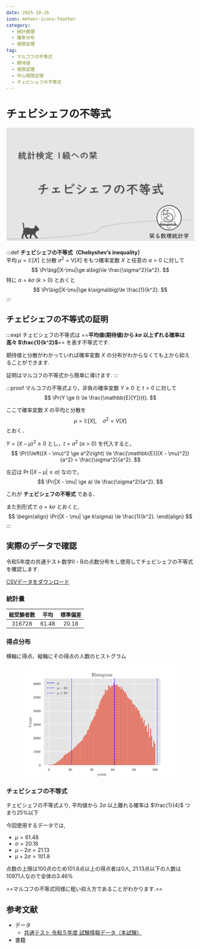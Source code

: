```yaml
---
date: 2025-10-26
icon: meteor-icons:feather
category:
  - 統計数理
  - 確率分布
  - 極限定理
tag:
  - マルコフの不等式
  - 期待値
  - 極限定理
  - 中心極限定理
  - チェビシェフの不等式
---
```


# チェビシェフの不等式

<div style="display: flex; gap: 10px; justify-content: center;">
  <img src="/assets/images/probability_distribution/chebyshev/thumbnail.png" style="max-width: 100%; height: auto;">
</div>

:::def
**チェビシェフの不等式（Chebyshev’s inequality）**  
平均 $\mu=\mathbb{E}[X]$ と分散 $\sigma^2=\mathrm{V}[X]$ をもつ確率変数 $X$ と任意の $a>0$ に対して
$$
\Pr\big(|X-\mu|\ge a\big)\le \frac{\sigma^2}{a^2}.
$$
特に $a=k\sigma\ (k>0)$ とおくと
$$
\Pr\big(|X-\mu|\ge k\sigma\big)\le \frac{1}{k^2}.
$$
:::

## チェビシェフの不等式の証明
:::expl
チェビシェフの不等式は ==**平均値(期待値)から $k\sigma$ 以上ずれる確率は高々 $\frac{1}{k^2}$**== を表す不等式です.

期待値と分散がわかっていれば確率変数 $X$ の分布がわからなくても上から抑えることができます.

証明はマルコフの不等式から簡単に導けます.
:::

<div class="vp-card-container">

<VPCard
  title="マルコフの不等式"
  desc="マルコフの不等式の証明"
  link="/posts/probability_distribution/markov.html"
/>

</div>

:::proof
マルコフの不等式より，非負の確率変数 $Y \ge 0$ と $t>0$ に対して
$$
\Pr(Y \ge t) \le \frac{\mathbb{E}[Y]}{t}.
$$

ここで確率変数 $X$ の平均と分散を
$$
\mu = \mathbb{E}[X], \quad \sigma^2 = \mathrm{V}[X]
$$
とおく．

$Y = (X - \mu)^2 \ge 0$ とし，$t = a^2\ (a > 0)$ を代入すると，
$$
\Pr\!\left((X - \mu)^2 \ge a^2\right)
\le \frac{\mathbb{E}[(X - \mu)^2]}{a^2}
= \frac{\sigma^2}{a^2}.
$$

左辺は $\Pr(|X - \mu| \ge a)$ なので，
$$
\Pr(|X - \mu| \ge a) \le \frac{\sigma^2}{a^2}.
$$

これが **チェビシェフの不等式** である．

また別形式で $a = k\sigma$ とおくと,
$$
\begin{align}
\Pr(|X - \mu| \ge k\sigma) \le \frac{1}{k^2}.
\end{align}
$$
:::

## 実際のデータで確認
令和5年度の共通テスト数学Ⅱ・Bの点数分布をし使用してチェビシェフの不等式を確認します.

<a href="/data/r5_math2B.csv" download="r5_math2B.csv">
CSVデータをダウンロード
</a>


### 統計量
|総受験者数|平均|標準偏差|
|:----:|:----:|:----:|
|316728|61.48|20.18|

### 得点分布
横軸に得点、縦軸にその得点の人数のヒストグラム
<div style="display: flex; gap: 10px; justify-content: center;">
  <img src="/assets/images/probability_distribution/chebyshev/hist.png" style="max-width: 80%; height: auto;">
</div>

### チェビシェフの不等式

チェビシェフの不等式より, 平均値から $2\sigma$ 以上離れる確率は $\frac{1}{4}$ つまり$25$%以下

今回使用するデータでは, 

- $\mu = 61.48$
- $\sigma = 20.18$
- $\mu - 2\sigma = 21.13$
- $\mu + 2\sigma = 101.8$

点数の上限は100点のため101.8点以上の得点者は0人, 21.13点以下の人数は10971人なので全体の3.46%

==マルコフの不等式同様に粗い抑え方であることがわかります.==


## 参考文献
- データ
  - [共通テスト 令和５年度 試験情報データ（本試験）](https://www.dnc.ac.jp/kyotsu/hyouka/r5_hyouka/r5_data.html)
- 書籍
<AffiliateBook id="takemura_gen_stats"/>